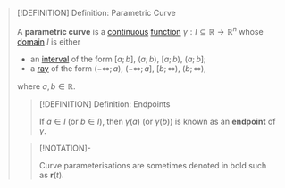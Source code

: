 >[!DEFINITION] Definition: Parametric Curve
>
>A **parametric curve** is a [continuous](../../Real%20Vector%20Functions/Continuity%20of%20Real%20Vector%20Functions.md) [function](../../Real%20Vector%20Functions/Real%20Vector%20Function.md) $\gamma: I \subseteq \mathbb{R} \to \mathbb{R}^n$ whose [domain](../../../Functions/Functions.md) $I$ is either
>- an [interval](../../../../Set%20Theory/Ordering/Intervals.md) of the form $[a;b]$, $(a;b)$, $[a;b)$, $(a;b]$;
>- a [ray](../../../../Set%20Theory/Ordering/Rays.md) of the form $(-\infty; a)$, $(-\infty; a]$, $[b; \infty)$, $(b; \infty)$,
>
>where $a, b \in \mathbb{R}$.
>
>>[!DEFINITION] Definition: Endpoints
>>
>>If $a \in I$ (or $b \in I$), then $\gamma(a)$ (or $\gamma(b)$) is known as an **endpoint** of $\gamma$.
>> 
>
>>[!NOTATION]-
>>
>>Curve parameterisations are sometimes denoted in bold such as $\mathbf{r}(t)$.
>>
>